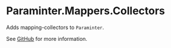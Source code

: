 # Paraminter.Mappers.Collectors

Adds mapping-collectors to `Paraminter`.

See [GitHub](https://github.com/Paraminter/Paraminter.Mappers.Collectors) for more information.